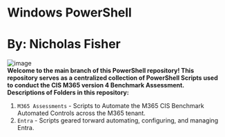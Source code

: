 # Windows PowerShell
# By: Nicholas Fisher
![image](https://github.com/user-attachments/assets/52766c9a-f9ed-4127-afe8-5f1bf401fb8f)<br />
**Welcome to the main branch of this PowerShell repository! This repository serves as a centralized collection of PowerShell Scripts used to conduct the CIS M365 version 4 Benchmark Assessment.** <br />
**Descriptions of Folders in this repository:** <br />
1. `M365 Assessments` - Scripts to Automate the M365 CIS Benchmark Automated Controls across the M365 tenant. <br />
2. `Entra` - Scripts geared torward automating, configuring, and managing Entra. <br />
